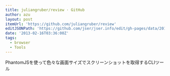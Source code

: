 ```yaml
---
title: juliangruber/review · GitHub
author: azu
layout: post
itemUrl: 'https://github.com/juliangruber/review'
editJSONPath: 'https://github.com/jser/jser.info/edit/gh-pages/data/2013/02/index.json'
date: '2013-02-16T03:36:00Z'
tags:
  - browser
  - Tools
---
```

PhantomJSを使って色々な画面サイズでスクリーンショットを取得するCLIツール
